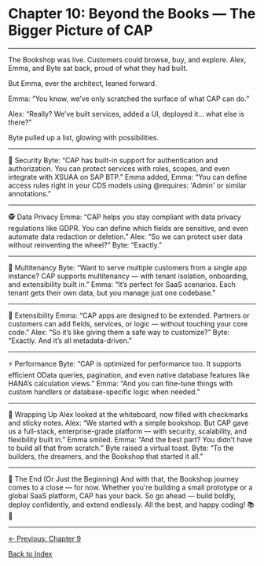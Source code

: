 # Chapter 10: Beyond the Books — The Bigger Picture of CAP

---

The Bookshop was live. Customers could browse, buy, and explore. Alex, Emma, and Byte sat back, proud of what they had built.

But Emma, ever the architect, leaned forward.

Emma: “You know, we’ve only scratched the surface of what CAP can do.”

Alex: “Really? We’ve built services, added a UI, deployed it… what else is there?”

Byte pulled up a list, glowing with possibilities.

---

🔐 Security
Byte: “CAP has built-in support for authentication and authorization. You can protect services with roles, scopes, and even integrate with XSUAA on SAP BTP.”
Emma added,
Emma: “You can define access rules right in your CDS models using @requires: 'Admin' or similar annotations.”

---

🕵️ Data Privacy
Emma: “CAP helps you stay compliant with data privacy regulations like GDPR. You can define which fields are sensitive, and even automate data redaction or deletion.”
Alex: “So we can protect user data without reinventing the wheel?”
Byte: “Exactly.”

---

🏢 Multitenancy
Byte: “Want to serve multiple customers from a single app instance? CAP supports multitenancy — with tenant isolation, onboarding, and extensibility built in.”
Emma: “It’s perfect for SaaS scenarios. Each tenant gets their own data, but you manage just one codebase.”

---

🧩 Extensibility
Emma: “CAP apps are designed to be extended. Partners or customers can add fields, services, or logic — without touching your core code.”
Alex: “So it’s like giving them a safe way to customize?”
Byte: “Exactly. And it’s all metadata-driven.”

---

⚡ Performance
Byte: “CAP is optimized for performance too. It supports efficient OData queries, pagination, and even native database features like HANA’s calculation views.”
Emma: “And you can fine-tune things with custom handlers or database-specific logic when needed.”

---

🎉 Wrapping Up
Alex looked at the whiteboard, now filled with checkmarks and sticky notes.
Alex: “We started with a simple bookshop. But CAP gave us a full-stack, enterprise-grade platform — with security, scalability, and flexibility built in.”
Emma smiled.
Emma: “And the best part? You didn’t have to build all that from scratch.”
Byte raised a virtual toast.
Byte: “To the builders, the dreamers, and the Bookshop that started it all.”

---

🎈 The End (Or Just the Beginning)
And with that, the Bookshop journey comes to a close — for now. Whether you're building a small prototype or a global SaaS platform, CAP has your back.
So go ahead — build boldly, deploy confidently, and extend endlessly.
All the best, and happy coding! 📚🚀

---

[← Previous: Chapter 9](Chapter-9.md)

[Back to Index](README.md)
